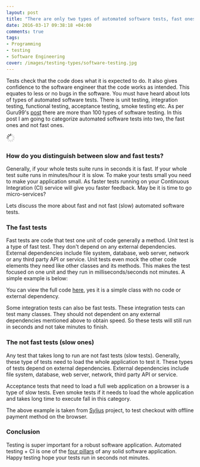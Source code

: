 ```yaml
---
layout: post
title: "There are only two types of automated software tests, fast ones and not fast ones"
date: 2016-03-17 09:38:18 +04:00
comments: true
tags: 
- Programming
- testing
- Software Engineering
cover: /images/testing-types/software-testing.jpg
---
```


Tests check that the code does what it is expected to do. It also gives confidence to the software engineer that the code 
works as intended. This equates to less or no bugs in the software. You must have heard about lots of types of automated software tests. 
There is unit testing, integration testing, functional testing, acceptance testing, smoke testing etc. 
As per Guru99's [post](http://www.guru99.com/types-of-software-testing.html) there are more than 100 types of 
software testing. In this post I am going to categorize automated software tests into two, the fast ones and not fast ones.

<img class="center" src="/images/generic/loading.gif" data-echo="/images/testing-types/software-testing.jpg" title="There are only two types of automated software tests, fast ones and not fast ones" alt="There are only two types of automated software tests, fast ones and not fast ones">

<!-- more -->

### How do you distinguish between slow and fast tests? 

Generally, if your whole tests suite runs in seconds it is fast. 
If your whole test suite runs in minutes/hour it is slow. To make your tests small you need to make your application small.
As faster tests running on your Continuous Integration (CI) service will give you faster feedback. 
May be it is time to go micro-services? 

Lets discuss the more about fast and not fast (slow) automated software tests.

### The fast tests

Fast tests are code that test one unit of code generally a method. Unit test is a type of fast test. 
They don't depend on any external dependencies. External dependencies include file system, database, web server, network 
or any third party API or service. Unit tests even mock the other code elements they need like other classes and its methods. 
This makes the test focused on one unit and they run in milliseconds/seconds not minutes. A simple example is below:

<script src="https://gist-it.appspot.com/http://github.com/geshan/dataprovider-example/blob/master/tests/DataProvider/Example/Test/CheckoutTest.php"></script>

You can view the full code [here](http://github.com/geshan/dataprovider-example), yes it is a simple class with no code or external dependency.

Some integration tests can also be fast tests. These integration tests can test many classes. They should not 
dependent on any external dependencies mentioned above to obtain speed. So these tests will still run in seconds and 
not take minutes to finish.

### The not fast tests (slow ones)

Any test that takes long to run are not fast tests (slow tests). Generally, these type of tests need to load 
the whole application to test it. These types of tests depend on external dependencies. External dependencies include file 
system, database, web server, network, third party API or service. 

Acceptance tests that need to load a full web application on a browser is a type of slow tests. Even smoke tests if it needs 
to load the whole application and takes long time to execute fall in this category.

<script src="https://gist.github.com/geshan/4512326704954f6b8388.js"></script>

The above example is taken from [Sylius](https://github.com/Sylius/Sylius/blob/master/features/checkout/checkout_with_offline_payment.feature) 
project, to test checkout with offline payment method on the browser.

### Conclusion

Testing is super important for a robust software application. Automated testing + CI is one of the [four pillars](http://geshan.com.np/blog/2015/10/4-pillars-of-a-solid-software-application-and-tools-to-support-it/) 
of any solid software application. Happy testing hope your tests run in seconds not minutes.
